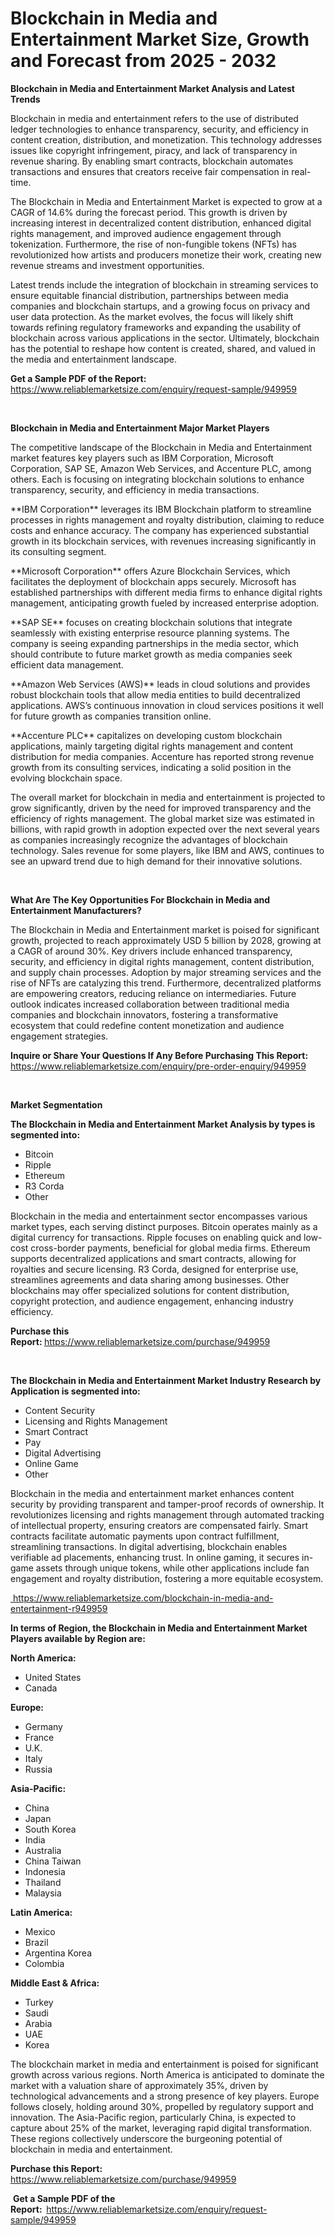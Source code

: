 <p><h1>Blockchain in Media and Entertainment Market Size, Growth and Forecast from 2025 - 2032</h1></p><p><strong>Blockchain in Media and Entertainment Market Analysis and Latest Trends</strong></p>
<p><p>Blockchain in media and entertainment refers to the use of distributed ledger technologies to enhance transparency, security, and efficiency in content creation, distribution, and monetization. This technology addresses issues like copyright infringement, piracy, and lack of transparency in revenue sharing. By enabling smart contracts, blockchain automates transactions and ensures that creators receive fair compensation in real-time.</p><p>The Blockchain in Media and Entertainment Market is expected to grow at a CAGR of 14.6% during the forecast period. This growth is driven by increasing interest in decentralized content distribution, enhanced digital rights management, and improved audience engagement through tokenization. Furthermore, the rise of non-fungible tokens (NFTs) has revolutionized how artists and producers monetize their work, creating new revenue streams and investment opportunities.</p><p>Latest trends include the integration of blockchain in streaming services to ensure equitable financial distribution, partnerships between media companies and blockchain startups, and a growing focus on privacy and user data protection. As the market evolves, the focus will likely shift towards refining regulatory frameworks and expanding the usability of blockchain across various applications in the sector. Ultimately, blockchain has the potential to reshape how content is created, shared, and valued in the media and entertainment landscape.</p></p>
<p><strong>Get a Sample PDF of the Report:&nbsp;</strong> <a href="https://www.reliablemarketsize.com/enquiry/request-sample/949959?utm_campaign=2478&utm_medium=2&utm_source=Github&utm_content=ia&utm_term=16042025&utm_id=blockchain-in-media-and-entertainment">https://www.reliablemarketsize.com/enquiry/request-sample/949959</a></p>
<p>&nbsp;</p>
<p><strong>Blockchain in Media and Entertainment Major Market Players</strong></p>
<p><p>The competitive landscape of the Blockchain in Media and Entertainment market features key players such as IBM Corporation, Microsoft Corporation, SAP SE, Amazon Web Services, and Accenture PLC, among others. Each is focusing on integrating blockchain solutions to enhance transparency, security, and efficiency in media transactions.</p><p>**IBM Corporation** leverages its IBM Blockchain platform to streamline processes in rights management and royalty distribution, claiming to reduce costs and enhance accuracy. The company has experienced substantial growth in its blockchain services, with revenues increasing significantly in its consulting segment.</p><p>**Microsoft Corporation** offers Azure Blockchain Services, which facilitates the deployment of blockchain apps securely. Microsoft has established partnerships with different media firms to enhance digital rights management, anticipating growth fueled by increased enterprise adoption.</p><p>**SAP SE** focuses on creating blockchain solutions that integrate seamlessly with existing enterprise resource planning systems. The company is seeing expanding partnerships in the media sector, which should contribute to future market growth as media companies seek efficient data management.</p><p>**Amazon Web Services (AWS)** leads in cloud solutions and provides robust blockchain tools that allow media entities to build decentralized applications. AWS’s continuous innovation in cloud services positions it well for future growth as companies transition online.</p><p>**Accenture PLC** capitalizes on developing custom blockchain applications, mainly targeting digital rights management and content distribution for media companies. Accenture has reported strong revenue growth from its consulting services, indicating a solid position in the evolving blockchain space.</p><p>The overall market for blockchain in media and entertainment is projected to grow significantly, driven by the need for improved transparency and the efficiency of rights management. The global market size was estimated in billions, with rapid growth in adoption expected over the next several years as companies increasingly recognize the advantages of blockchain technology. Sales revenue for some players, like IBM and AWS, continues to see an upward trend due to high demand for their innovative solutions.</p></p>
<p>&nbsp;</p>
<p><strong>What Are The Key Opportunities For Blockchain in Media and Entertainment Manufacturers?</strong></p>
<p><p>The Blockchain in Media and Entertainment market is poised for significant growth, projected to reach approximately USD 5 billion by 2028, growing at a CAGR of around 30%. Key drivers include enhanced transparency, security, and efficiency in digital rights management, content distribution, and supply chain processes. Adoption by major streaming services and the rise of NFTs are catalyzing this trend. Furthermore, decentralized platforms are empowering creators, reducing reliance on intermediaries. Future outlook indicates increased collaboration between traditional media companies and blockchain innovators, fostering a transformative ecosystem that could redefine content monetization and audience engagement strategies.</p></p>
<p><strong>Inquire or Share Your Questions If Any Before Purchasing This Report:</strong> <a href="https://www.reliablemarketsize.com/enquiry/pre-order-enquiry/949959?utm_campaign=2478&utm_medium=2&utm_source=Github&utm_content=ia&utm_term=16042025&utm_id=blockchain-in-media-and-entertainment">https://www.reliablemarketsize.com/enquiry/pre-order-enquiry/949959</a></p>
<p>&nbsp;</p>
<p><strong>Market Segmentation</strong></p>
<p><strong>The Blockchain in Media and Entertainment Market Analysis by types is segmented into:</strong></p>
<p><ul><li>Bitcoin</li><li>Ripple</li><li>Ethereum</li><li>R3 Corda</li><li>Other</li></ul></p>
<p><p>Blockchain in the media and entertainment sector encompasses various market types, each serving distinct purposes. Bitcoin operates mainly as a digital currency for transactions. Ripple focuses on enabling quick and low-cost cross-border payments, beneficial for global media firms. Ethereum supports decentralized applications and smart contracts, allowing for royalties and secure licensing. R3 Corda, designed for enterprise use, streamlines agreements and data sharing among businesses. Other blockchains may offer specialized solutions for content distribution, copyright protection, and audience engagement, enhancing industry efficiency.</p></p>
<p><strong>Purchase this Report:&nbsp;</strong><a href="https://www.reliablemarketsize.com/purchase/949959?utm_campaign=2478&utm_medium=2&utm_source=Github&utm_content=ia&utm_term=16042025&utm_id=blockchain-in-media-and-entertainment">https://www.reliablemarketsize.com/purchase/949959</a></p>
<p>&nbsp;</p>
<p><strong>The Blockchain in Media and Entertainment Market Industry Research by Application is segmented into:</strong></p>
<p><ul><li>Content Security</li><li>Licensing and Rights Management</li><li>Smart Contract</li><li>Pay</li><li>Digital Advertising</li><li>Online Game</li><li>Other</li></ul></p>
<p><p>Blockchain in the media and entertainment market enhances content security by providing transparent and tamper-proof records of ownership. It revolutionizes licensing and rights management through automated tracking of intellectual property, ensuring creators are compensated fairly. Smart contracts facilitate automatic payments upon contract fulfillment, streamlining transactions. In digital advertising, blockchain enables verifiable ad placements, enhancing trust. In online gaming, it secures in-game assets through unique tokens, while other applications include fan engagement and royalty distribution, fostering a more equitable ecosystem.</p></p>
<p><a href="https://www.reliablemarketsize.com/blockchain-in-media-and-entertainment-r949959?utm_campaign=2478&utm_medium=2&utm_source=Github&utm_content=ia&utm_term=16042025&utm_id=blockchain-in-media-and-entertainment">&nbsp;https://www.reliablemarketsize.com/blockchain-in-media-and-entertainment-r949959</a></p>
<p><strong>In terms of Region, the Blockchain in Media and Entertainment Market Players available by Region are:</strong></p>
<p>
    <p> <strong> North America: </strong>
        <ul>
            <li>United States</li>
            <li>Canada</li>
        </ul>
        </p> 
    <p> <strong> Europe: </strong>
        <ul>
            <li>Germany</li>
            <li>France</li>
            <li>U.K.</li>
            <li>Italy</li>
            <li>Russia</li>
        </ul>
        </p> 
    <p> <strong> Asia-Pacific: </strong>
        <ul>
            <li>China</li>
            <li>Japan</li>
            <li>South Korea</li>
            <li>India</li>
            <li>Australia</li>
            <li>China Taiwan</li>
            <li>Indonesia</li>
            <li>Thailand</li>
            <li>Malaysia</li>
        </ul>
        </p> 
    <p> <strong> Latin America: </strong>
        <ul>
            <li>Mexico</li>
            <li>Brazil</li>
            <li>Argentina Korea</li>
            <li>Colombia</li>
        </ul>
        </p> 
    <p> <strong> Middle East & Africa: </strong>
        <ul>
            <li>Turkey</li>
            <li>Saudi</li>
            <li>Arabia</li>
            <li>UAE</li>
            <li>Korea</li>
        </ul>
    </p>
    </p>
<p><p>The blockchain market in media and entertainment is poised for significant growth across various regions. North America is anticipated to dominate the market with a valuation share of approximately 35%, driven by technological advancements and a strong presence of key players. Europe follows closely, holding around 30%, propelled by regulatory support and innovation. The Asia-Pacific region, particularly China, is expected to capture about 25% of the market, leveraging rapid digital transformation. These regions collectively underscore the burgeoning potential of blockchain in media and entertainment.</p></p>
<p><strong>Purchase this Report: </strong><a href="https://www.reliablemarketsize.com/purchase/949959?utm_campaign=2478&utm_medium=2&utm_source=Github&utm_content=ia&utm_term=16042025&utm_id=blockchain-in-media-and-entertainment">https://www.reliablemarketsize.com/purchase/949959</a></p>
<p>&nbsp;<strong>Get a Sample PDF of the Report:&nbsp;&nbsp;</strong><a href="https://www.reliablemarketsize.com/enquiry/request-sample/949959?utm_campaign=2478&utm_medium=2&utm_source=Github&utm_content=ia&utm_term=16042025&utm_id=blockchain-in-media-and-entertainment">https://www.reliablemarketsize.com/enquiry/request-sample/949959</a></p>
<p><strong></strong></p>
<p><p></p><p></p><p></p></p>